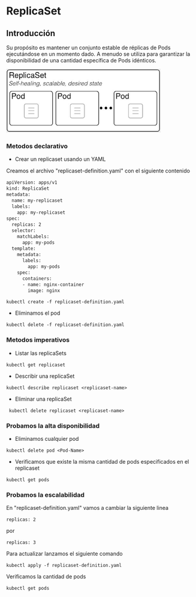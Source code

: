 # ReplicaSet

## Introducción

Su propósito es mantener un conjunto estable de réplicas de Pods ejecutándose en un momento dado. A menudo se utiliza para garantizar la disponibilidad de una cantidad específica de Pods idénticos.

![kubernetes architecture](/img/2.2.imagen.png)

### Metodos declarativo

- Crear un replicaset usando un YAML

Creamos el archivo "replicaset-definition.yaml" con el siguiente contenido
  
```
apiVersion: apps/v1
kind: ReplicaSet
metadata:
  name: my-replicaset
  labels:
    app: my-replicaset
spec:
  replicas: 2
  selector:
    matchLabels:
      app: my-pods
  template:
    metadata:
      labels:
        app: my-pods
    spec:
      containers:
      - name: nginx-container
        image: nginx
```


```
kubectl create -f replicaset-definition.yaml
```
- Eliminamos el pod

```
kubectl delete -f replicaset-definition.yaml
```

### Metodos imperativos

- Listar las replicaSets
```
kubectl get replicaset
```

- Describir una replicaSet 
```
kubectl describe replicaset <replicaset-name>
```

- Eliminar una replicaSet
```
 kubectl delete replicaset <replicaset-name>
```
### Probamos la alta disponibilidad

- Eliminamos cualquier pod

```
kubectl delete pod <Pod-Name>
```

- Verificamos que existe la misma cantidad de pods especificados en el replicaset

```
kubectl get pods
```

### Probamos la escalabilidad

En "replicaset-definition.yaml" vamos a cambiar la siguiente linea
```
replicas: 2
```
por
```
replicas: 3
```
Para actualizar lanzamos el siguiente comando
```
kubectl apply -f replicaset-definition.yaml 
```
Verificamos la cantidad de pods
```
kubectl get pods
```
